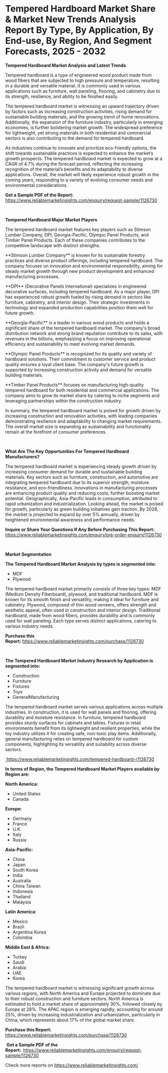 <p><h1>Tempered Hardboard Market Share & Market New Trends Analysis Report By Type, By Application, By End-use, By Region, And Segment Forecasts, 2025 - 2032</h1></p><p><strong>Tempered Hardboard Market Analysis and Latest Trends</strong></p>
<p><p>Tempered hardboard is a type of engineered wood product made from wood fibers that are subjected to high pressure and temperature, resulting in a durable and versatile material. It is commonly used in various applications such as furniture, wall paneling, flooring, and cabinetry due to its strength, resilience, and ability to be finished easily. </p><p>The tempered hardboard market is witnessing an upward trajectory driven by factors such as increasing construction activities, rising demand for sustainable building materials, and the growing trend of home renovations. Additionally, the expansion of the furniture industry, particularly in emerging economies, is further bolstering market growth. The widespread preference for lightweight, yet strong materials in both residential and commercial sectors is also contributing to the demand for tempered hardboard.</p><p>As industries continue to innovate and prioritize eco-friendly options, the shift towards sustainable practices is expected to enhance the market’s growth prospects. The tempered hardboard market is expected to grow at a CAGR of 4.7% during the forecast period, reflecting the increasing recognition of the material’s benefits and its adaptability to diverse applications. Overall, the market will likely experience robust growth in the coming years, responding to a variety of evolving consumer needs and environmental considerations.</p></p>
<p><strong>Get a Sample PDF of the Report:&nbsp;</strong> <a href="https://www.reliablemarketinsights.com/enquiry/request-sample/1126730?utm_campaign=3571&utm_medium=2&utm_source=Github&utm_content=ia&utm_term=31032025&utm_id=tempered-hardboard">https://www.reliablemarketinsights.com/enquiry/request-sample/1126730</a></p>
<p>&nbsp;</p>
<p><strong>Tempered Hardboard Major Market Players</strong></p>
<p><p>The tempered hardboard market features key players such as Stimson Lumber Company, DPI, Georgia-Pacific, Olympic Panel Products, and Timber Panel Products. Each of these companies contributes to the competitive landscape with distinct strengths.</p><p>**Stimson Lumber Company** is known for its sustainable forestry practices and diverse product offerings, including tempered hardboard. The company focuses on innovation and environmental responsibility, aiming for steady market growth through new product development and enhanced manufacturing processes.</p><p>**DPI** (Decorative Panels International) specializes in engineered decorative surfaces, including tempered hardboard. As a major player, DPI has experienced robust growth fueled by rising demand in sectors like furniture, cabinetry, and interior design. Their strategic investments in technology and expanded production capabilities position them well for future growth.</p><p>**Georgia-Pacific** is a leader in various wood products and holds a significant share of the tempered hardboard market. The company's broad distribution network and strong brand reputation contribute to its sales, with revenues in the billions, emphasizing a focus on improving operational efficiency and sustainability to meet evolving market demands.</p><p>**Olympic Panel Products** is recognized for its quality and variety of hardboard solutions. Their commitment to customer service and product quality ensures a loyal client base. The company's future growth is supported by increasing construction activity and demand for versatile building materials.</p><p>**Timber Panel Products** focuses on manufacturing high-quality tempered hardboard for both residential and commercial applications. The company aims to grow its market share by catering to niche segments and leveraging partnerships within the construction industry.</p><p>In summary, the tempered hardboard market is poised for growth driven by increasing construction and renovation activities, with leading companies demonstrating resilience and adaptability to changing market requirements. The overall market size is expanding as sustainability and functionality remain at the forefront of consumer preferences.</p></p>
<p>&nbsp;</p>
<p><strong>What Are The Key Opportunities For Tempered Hardboard Manufacturers?</strong></p>
<p><p>The tempered hardboard market is experiencing steady growth driven by increasing consumer demand for durable and sustainable building materials. Key sectors such as furniture, construction, and automotive are integrating tempered hardboard due to its superior strength, moisture resistance, and eco-friendliness. Innovations in manufacturing processes are enhancing product quality and reducing costs, further boosting market potential. Geographically, Asia-Pacific leads in consumption, attributed to rapid urbanization and industrialization. Looking ahead, the market is poised for growth, particularly as green building initiatives gain traction. By 2028, the market is projected to expand by over 5% annually, driven by heightened environmental awareness and performance needs.</p></p>
<p><strong>Inquire or Share Your Questions If Any Before Purchasing This Report:</strong> <a href="https://www.reliablemarketinsights.com/enquiry/pre-order-enquiry/1126730?utm_campaign=3571&utm_medium=2&utm_source=Github&utm_content=ia&utm_term=31032025&utm_id=tempered-hardboard">https://www.reliablemarketinsights.com/enquiry/pre-order-enquiry/1126730</a></p>
<p>&nbsp;</p>
<p><strong>Market Segmentation</strong></p>
<p><strong>The Tempered Hardboard Market Analysis by types is segmented into:</strong></p>
<p><ul><li>MDF</li><li>Plywood</li></ul></p>
<p><p>The tempered hardboard market primarily consists of three key types: MDF (Medium Density Fiberboard), plywood, and traditional hardboard. MDF is known for its smooth finish and versatility, making it ideal for furniture and cabinetry. Plywood, composed of thin wood veneers, offers strength and aesthetic appeal, often used in construction and interior design. Traditional hardboard, made from wood fibers, provides durability and is commonly used for wall paneling. Each type serves distinct applications, catering to various industry needs.</p></p>
<p><strong>Purchase this Report:&nbsp;</strong><a href="https://www.reliablemarketinsights.com/purchase/1126730?utm_campaign=3571&utm_medium=2&utm_source=Github&utm_content=ia&utm_term=31032025&utm_id=tempered-hardboard">https://www.reliablemarketinsights.com/purchase/1126730</a></p>
<p>&nbsp;</p>
<p><strong>The Tempered Hardboard Market Industry Research by Application is segmented into:</strong></p>
<p><ul><li>Construction</li><li>Furniture</li><li>Fixtures</li><li>Toys</li><li>GeneralManufacturing</li></ul></p>
<p><p>The tempered hardboard market serves various applications across multiple industries. In construction, it is used for wall panels and flooring, offering durability and moisture resistance. In furniture, tempered hardboard provides sturdy surfaces for cabinets and tables. Fixtures in retail environments benefit from its lightweight and resilient properties, while the toy industry utilizes it for creating safe, non-toxic play items. Additionally, general manufacturing relies on tempered hardboard for custom components, highlighting its versatility and suitability across diverse sectors.</p></p>
<p><a href="https://www.reliablemarketinsights.com/tempered-hardboard-r1126730?utm_campaign=3571&utm_medium=2&utm_source=Github&utm_content=ia&utm_term=31032025&utm_id=tempered-hardboard">&nbsp;https://www.reliablemarketinsights.com/tempered-hardboard-r1126730</a></p>
<p><strong>In terms of Region, the Tempered Hardboard Market Players available by Region are:</strong></p>
<p>
    <p> <strong> North America: </strong>
        <ul>
            <li>United States</li>
            <li>Canada</li>
        </ul>
        </p> 
    <p> <strong> Europe: </strong>
        <ul>
            <li>Germany</li>
            <li>France</li>
            <li>U.K.</li>
            <li>Italy</li>
            <li>Russia</li>
        </ul>
        </p> 
    <p> <strong> Asia-Pacific: </strong>
        <ul>
            <li>China</li>
            <li>Japan</li>
            <li>South Korea</li>
            <li>India</li>
            <li>Australia</li>
            <li>China Taiwan</li>
            <li>Indonesia</li>
            <li>Thailand</li>
            <li>Malaysia</li>
        </ul>
        </p> 
    <p> <strong> Latin America: </strong>
        <ul>
            <li>Mexico</li>
            <li>Brazil</li>
            <li>Argentina Korea</li>
            <li>Colombia</li>
        </ul>
        </p> 
    <p> <strong> Middle East & Africa: </strong>
        <ul>
            <li>Turkey</li>
            <li>Saudi</li>
            <li>Arabia</li>
            <li>UAE</li>
            <li>Korea</li>
        </ul>
    </p>
    </p>
<p><p>The tempered hardboard market is witnessing significant growth across various regions, with North America and Europe projected to dominate due to their robust construction and furniture sectors. North America is estimated to hold a market share of approximately 30%, followed closely by Europe at 28%. The APAC region is emerging rapidly, accounting for around 25%, driven by increasing industrialization and urbanization, particularly in China, which represents about 17% of the global market share.</p></p>
<p><strong>Purchase this Report: </strong><a href="https://www.reliablemarketinsights.com/purchase/1126730?utm_campaign=3571&utm_medium=2&utm_source=Github&utm_content=ia&utm_term=31032025&utm_id=tempered-hardboard">https://www.reliablemarketinsights.com/purchase/1126730</a></p>
<p>&nbsp;<strong>Get a Sample PDF of the Report:&nbsp;&nbsp;</strong><a href="https://www.reliablemarketinsights.com/enquiry/request-sample/1126730?utm_campaign=3571&utm_medium=2&utm_source=Github&utm_content=ia&utm_term=31032025&utm_id=tempered-hardboard">https://www.reliablemarketinsights.com/enquiry/request-sample/1126730</a></p>
<p><strong></strong></p>
<p>Check more reports on <a href="https://www.reliablemarketinsights.com/?utm_campaign=3571&utm_medium=2&utm_source=Github&utm_content=ia&utm_term=31032025&utm_id=tempered-hardboard">https://www.reliablemarketinsights.com/</a></p>